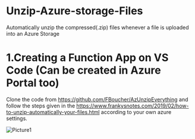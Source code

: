 # Unzip-Azure-storage-Files
Automatically unzip the compressed(.zip) files whenever a file is uploaded into an Azure Storage 


# 1.Creating a Function App on VS Code (Can be created in Azure Portal too)

Clone the code from https://github.com/FBoucher/AzUnzipEverything and follow the steps given in the https://www.frankysnotes.com/2019/02/how-to-unzip-automatically-your-files.html according to your own azure settings.

![Picture1](https://user-images.githubusercontent.com/20348809/102538220-050f2b00-407a-11eb-978d-595e2a3cf4ad.png)
